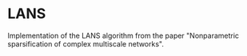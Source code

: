 LANS
====

Implementation of the LANS algorithm from the paper "Nonparametric sparsification of complex multiscale networks".
